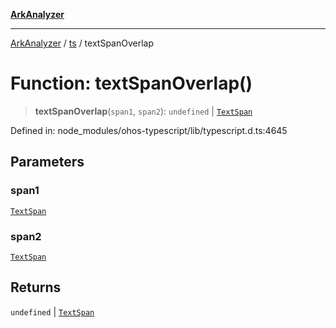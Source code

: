 [**ArkAnalyzer**](../../../../README.md)

***

[ArkAnalyzer](../../../../globals.md) / [ts](../README.md) / textSpanOverlap

# Function: textSpanOverlap()

> **textSpanOverlap**(`span1`, `span2`): `undefined` \| [`TextSpan`](../interfaces/TextSpan.md)

Defined in: node\_modules/ohos-typescript/lib/typescript.d.ts:4645

## Parameters

### span1

[`TextSpan`](../interfaces/TextSpan.md)

### span2

[`TextSpan`](../interfaces/TextSpan.md)

## Returns

`undefined` \| [`TextSpan`](../interfaces/TextSpan.md)
